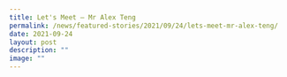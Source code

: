 ```yaml
---
title: Let's Meet – Mr Alex Teng
permalink: /news/featured-stories/2021/09/24/lets-meet-mr-alex-teng/
date: 2021-09-24
layout: post
description: ""
image: ""
---
```

